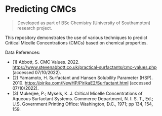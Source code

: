 # Predicting CMCs

> Developed as part of BSc Chemistry (University of Southampton) research project.

This repository demonstrates the use of various techniques to predict Critical Micelle Concentrations (CMCs) based on chemical properties.

Data References:
- (1) Abbott, S. CMC Values. 2022. https://www.stevenabbott.co.uk/practical-surfactants/cmc-values.php (accessed 07/10/2022).
- (2) Yamamoto, H. Surfactant and Hansen Solubility Parameter (HSP). 2010. https://pirika.com/NewHP/PirikaE2/Surfactant.html (accessed 07/10/2022).
- (3) Mukerjee, P.; Mysels, K. J. Critical Micelle Concentrations of Aqueous Surfactant Systems. Commerce Department, N. I. S. T., Ed.; U.S. Government Printing Office: Washington, D.C., 1971; pp 134, 154, 159.
